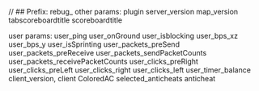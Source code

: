 // ## Prefix: rebug_<param>
other params:
  plugin
  server_version
  map_version
  tabscoreboardtitle
  scoreboardtitle
  
user params:
  user_ping
  user_onGround
  user_isblocking
  user_bps_xz
  user_bps_y
  user_isSprinting
  user_packets_preSend
  user_packets_preReceive
  user_packets_sendPacketCounts
  user_packets_receivePacketCounts
  user_clicks_preRight
  user_clicks_preLeft
  user_clicks_right
  user_clicks_left
  user_timer_balance
  client_version, client
  ColoredAC
  selected_anticheats
  anticheat